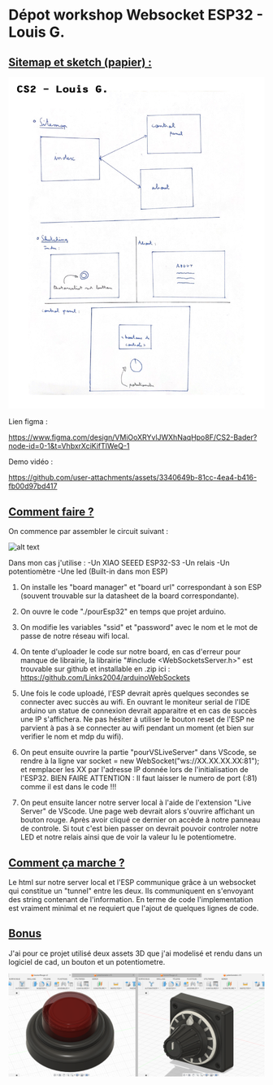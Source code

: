 <h1>Dépot workshop Websocket ESP32 - Louis G.</h1>

<h2><ins>Sitemap et sketch (papier) :</ins></h2>

![alt text](<pourVSLiveServer/medias/Sitemap et sketch.jpg>)

Lien figma :

https://www.figma.com/design/VMiOoXRYvlJWXhNaqHpo8F/CS2-Bader?node-id=0-1&t=VhbxrXciKifTlWeQ-1

Demo vidéo :

https://github.com/user-attachments/assets/3340649b-81cc-4ea4-b416-fb00d97bd417


<h2><ins>Comment faire ?</ins></h2>

On commence par assembler le circuit suivant :

![alt text](pourVSLiveServer/medias/dualPic.png)

Dans mon cas j'utilise :
-Un XIAO SEEED ESP32-S3
-Un relais
-Un potentiomètre
-Une led (Built-in dans mon ESP)

1) On installe les "board manager" et "board url" correspondant à son ESP (souvent trouvable sur la datasheet de la board correspondante).

2) On ouvre le code "./pourEsp32" en temps que projet arduino.

3) On modifie les variables "ssid" et "password" avec le nom et le mot de passe de notre réseau wifi local.

4) On tente d'uploader le code sur notre board, en cas d'erreur pour manque de librairie, la librairie "#include <WebSocketsServer.h>" est trouvable sur github et installable en .zip ici : https://github.com/Links2004/arduinoWebSockets

5) Une fois le code uploadé, l'ESP devrait après quelques secondes se connecter avec succès au wifi. En ouvrant le moniteur serial de l'IDE arduino un statue de connexion devrait apparaitre et en cas de succès une IP s'affichera. Ne pas hésiter à utiliser le bouton reset de l'ESP ne parvient à pas à se connecter au wifi pendant un moment (et bien sur verifier le nom et mdp du wifi).

6) On peut ensuite ouvrire la partie "pourVSLiveServer" dans VScode, se rendre à la ligne var socket = new WebSocket("ws://XX.XX.XX.XX:81"); et remplacer les XX par l'adresse IP donnée lors de l'initialisation de l'ESP32. BIEN FAIRE ATTENTION : Il faut laisser le numero de port (:81) comme il est dans le code !!!

7) On peut ensuite lancer notre server local à l'aide de l'extension "Live Server" de VScode. Une page web devrait alors s'ouvrire affichant un bouton rouge. Après avoir cliqué ce dernier on accède à notre panneau de controle. Si tout c'est bien passer on devrait pouvoir controler notre LED et notre relais ainsi que de voir la valeur lu le potentiometre.

<h2><ins>Comment ça marche ?</ins></h2>

Le html sur notre server local et l'ESP communique grâce à un websocket qui constitue un "tunnel" entre les deux. Ils communiquent en s'envoyant des string contenant de l'information. En terme de code l'implementation est vraiment minimal et ne requiert que l'ajout de quelques lignes de code.

<h2><ins>Bonus</ins></h2>

J'ai pour ce projet utilisé deux assets 3D que j'ai modelisé et rendu dans un logiciel de cad, un bouton et un potentiometre.

![alt text](pourVSLiveServer/medias/btn+potCad.png)
